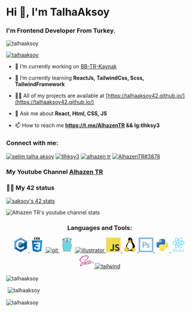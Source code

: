 <h1 align="left">Hi 👋, I'm TalhaAksoy</h1>
<h3 align="left">I'm Frontend Developer From Turkey.</h3>

<p align="left"> <img src="https://komarev.com/ghpvc/?username=talhaaksoy&label=Profile%20views&color=0e75b6&style=flat" alt="talhaaksoy" /> </p>

<p align="left"> <a href="https://github.com/ryo-ma/github-profile-trophy"><img src="https://github-profile-trophy.vercel.app/?username=talhaaksoy" alt="talhaaksoy" /></a> </p>

- 🔭 I’m currently working on [BB-TR-Kaynak](https://github.com/Fire-Oceann)

- 🌱 I’m currently learning **ReactJs, TailwindCss, Scss, TailwindFramework**

- 👨‍💻 All of my projects are available at [https://talhaaksoy42.github.io/](https://talhaaksoy42.github.io/)

- 💬 Ask me about **React, Html, CSS, JS**

- 📫 How to reach me **https://t.me/AlhazenTR && Ig:tlhksy3**

<h3 align="left">Connect with me:</h3>
<p align="left">
<a href="https://www.linkedin.com/in/selim-talha-aksoy-1b1649233" target="blank"><img align="center" src="https://raw.githubusercontent.com/rahuldkjain/github-profile-readme-generator/master/src/images/icons/Social/linked-in-alt.svg" alt="selim talha aksoy" height="30" width="40" /></a>
<a href="https://instagram.com/tlhksy3" target="blank"><img align="center" src="https://raw.githubusercontent.com/rahuldkjain/github-profile-readme-generator/master/src/images/icons/Social/instagram.svg" alt="tlhksy3" height="30" width="40" /></a>
<a href="https://www.youtube.com/channel/UCDc0WPgvJkfThIAu4VcPDtQ" target="blank"><img align="center" src="https://raw.githubusercontent.com/rahuldkjain/github-profile-readme-generator/master/src/images/icons/Social/youtube.svg" alt="alhazen tr" height="30" width="40" /></a>
<a href="https://discord.gg/AlhazenTR#3878" target="blank"><img align="center" src="https://raw.githubusercontent.com/rahuldkjain/github-profile-readme-generator/master/src/images/icons/Social/discord.svg" alt="AlhazenTR#3878" height="30" width="40" /></a>
</p>

<h3>My Youtube Channel <a href="https://www.youtube.com/channel/UCDc0WPgvJkfThIAu4VcPDtQ" target="_blank">Alhazen TR</a></h3>

### 👨‍💻 My 42 status
[![saksoy's 42 stats](https://badge42.vercel.app/api/v2/cl977v9nc00300gkz9cm5re72/stats?cursusId=21&coalitionId=227)](https://github.com/talhaaksoy)

![Alhazen TR's youtube channel stats](https://youtube-stats-card.vercel.app/api?channelid=UCDc0WPgvJkfThIAu4VcPDtQ&layout=extruded&theme=radical)

<h3 align="center">Languages and Tools:</h3>
<p align="center"> <a href="https://www.cprogramming.com/" target="_blank" rel="noreferrer"> <img src="https://raw.githubusercontent.com/devicons/devicon/master/icons/c/c-original.svg" alt="c" width="40" height="40"/> </a> <a href="https://www.w3schools.com/css/" target="_blank" rel="noreferrer"> <img src="https://raw.githubusercontent.com/devicons/devicon/master/icons/css3/css3-original-wordmark.svg" alt="css3" width="40" height="40"/> </a> <a href="https://git-scm.com/" target="_blank" rel="noreferrer"> <img src="https://www.vectorlogo.zone/logos/git-scm/git-scm-icon.svg" alt="git" width="40" height="40"/> </a> <a href="https://golang.org" target="_blank" rel="noreferrer"> <img src="https://raw.githubusercontent.com/devicons/devicon/master/icons/go/go-original.svg" alt="go" width="40" height="40"/> </a> <a href="https://www.adobe.com/in/products/illustrator.html" target="_blank" rel="noreferrer"> <img src="https://www.vectorlogo.zone/logos/adobe_illustrator/adobe_illustrator-icon.svg" alt="illustrator" width="40" height="40"/> </a> <a href="https://developer.mozilla.org/en-US/docs/Web/JavaScript" target="_blank" rel="noreferrer"> <img src="https://raw.githubusercontent.com/devicons/devicon/master/icons/javascript/javascript-original.svg" alt="javascript" width="40" height="40"/> </a> <a href="https://www.linux.org/" target="_blank" rel="noreferrer"> <img src="https://raw.githubusercontent.com/devicons/devicon/master/icons/linux/linux-original.svg" alt="linux" width="40" height="40"/> </a> <a href="https://www.photoshop.com/en" target="_blank" rel="noreferrer"> <img src="https://raw.githubusercontent.com/devicons/devicon/master/icons/photoshop/photoshop-line.svg" alt="photoshop" width="40" height="40"/> </a> <a href="https://www.python.org" target="_blank" rel="noreferrer"> <img src="https://raw.githubusercontent.com/devicons/devicon/master/icons/python/python-original.svg" alt="python" width="40" height="40"/> </a> <a href="https://reactjs.org/" target="_blank" rel="noreferrer"> <img src="https://raw.githubusercontent.com/devicons/devicon/master/icons/react/react-original-wordmark.svg" alt="react" width="40" height="40"/> </a> <a href="https://sass-lang.com" target="_blank" rel="noreferrer"> <img src="https://raw.githubusercontent.com/devicons/devicon/master/icons/sass/sass-original.svg" alt="sass" width="40" height="40"/> </a> <a href="https://tailwindcss.com/" target="_blank" rel="noreferrer"> <img src="https://www.vectorlogo.zone/logos/tailwindcss/tailwindcss-icon.svg" alt="tailwind" width="40" height="40"/> </a> </p>

<p><img align="center" src="https://github-readme-stats.vercel.app/api/top-langs?username=talhaaksoy&show_icons=true&locale=en&layout=compact" alt="talhaaksoy" /></p>

<p>&nbsp;<img align="center" src="https://github-readme-stats.vercel.app/api?username=talhaaksoy&show_icons=true&locale=en" alt="talhaaksoy" /></p>

<p><img align="center" src="https://github-readme-streak-stats.herokuapp.com/?user=talhaaksoy&" alt="talhaaksoy" /></p>
